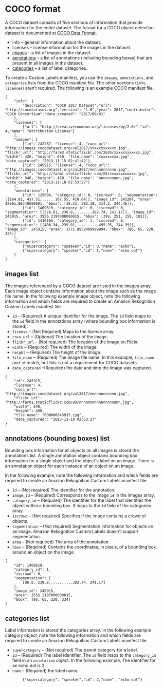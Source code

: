# COCO format<a name="md-coco-overview"></a>

A COCO dataset consists of five sections of information that provide information for the entire dataset\. The format for a COCO object detection dataset is documented at [COCO Data Format](http://cocodataset.org/#format-data)\. 
+ info – general information about the dataset\. 
+ licenses – license information for the images in the dataset\.
+ [images](#md-coco-images) – a list of images in the dataset\.
+ [annotations](#md-coco-annotations) – a list of annotations \(including bounding boxes\) that are present in all images in the dataset\.
+ [categories](#md-coco-categories) – a list of label categories\.

To create a Custom Labels manifest, you use the `images`, `annotations`, and `categories` lists from the COCO manifest file\. The other sections \(`info`, `licences`\) aren’t required\. The following is an example COCO manifest file\.

```
{
    "info": {
        "description": "COCO 2017 Dataset","url": "http://cocodataset.org","version": "1.0","year": 2017,"contributor": "COCO Consortium","date_created": "2017/09/01"
    },
    "licenses": [
        {"url": "http://creativecommons.org/licenses/by/2.0/","id": 4,"name": "Attribution License"}
    ],
    "images": [
        {"id": 242287, "license": 4, "coco_url": "http://images.cocodataset.org/val2017/xxxxxxxxxxxx.jpg", "flickr_url": "http://farm3.staticflickr.com/2626/xxxxxxxxxxxx.jpg", "width": 426, "height": 640, "file_name": "xxxxxxxxx.jpg", "date_captured": "2013-11-15 02:41:42"},
        {"id": 245915, "license": 4, "coco_url": "http://images.cocodataset.org/val2017/nnnnnnnnnnnn.jpg", "flickr_url": "http://farm1.staticflickr.com/88/xxxxxxxxxxxx.jpg", "width": 640, "height": 480, "file_name": "nnnnnnnnnn.jpg", "date_captured": "2013-11-18 02:53:27"}
    ],
    "annotations": [
        {"id": 125686, "category_id": 0, "iscrowd": 0, "segmentation": [[164.81, 417.51,......167.55, 410.64]], "image_id": 242287, "area": 42061.80340000001, "bbox": [19.23, 383.18, 314.5, 244.46]},
        {"id": 1409619, "category_id": 0, "iscrowd": 0, "segmentation": [[376.81, 238.8,........382.74, 241.17]], "image_id": 245915, "area": 3556.2197000000015, "bbox": [399, 251, 155, 101]},
        {"id": 1410165, "category_id": 1, "iscrowd": 0, "segmentation": [[486.34, 239.01,..........495.95, 244.39]], "image_id": 245915, "area": 1775.8932499999994, "bbox": [86, 65, 220, 334]}
    ],
    "categories": [
        {"supercategory": "speaker","id": 0,"name": "echo"},
        {"supercategory": "speaker","id": 1,"name": "echo dot"}
    ]
}
```

## images list<a name="md-coco-images"></a>

The images referenced by a COCO dataset are listed in the images array\. Each image object contains information about the image such as the image file name\. In the following example image object, note the following information and which fields are required to create an Amazon Rekognition Custom Labels manifest file\.
+ `id` – \(Required\) A unique identifier for the image\. The `id` field maps to the `id` field in the annotations array \(where bounding box information is stored\)\.
+ `license` – \(Not Required\) Maps to the license array\. 
+ `coco_url` – \(Optional\) The location of the image\.
+ `flickr_url` – \(Not required\) The location of the image on Flickr\.
+ `width` – \(Required\) The width of the image\.
+ `height` – \(Required\) The height of the image\.
+ `file_name` – \(Required\) The image file name\. In this example, `file_name` and `id` match, but this is not a requirement for COCO datasets\. 
+ `date_captured` –\(Required\) the date and time the image was captured\. 

```
{
    "id": 245915,
    "license": 4,
    "coco_url": "http://images.cocodataset.org/val2017/nnnnnnnnnnnn.jpg",
    "flickr_url": "http://farm1.staticflickr.com/88/nnnnnnnnnnnnnnnnnnn.jpg",
    "width": 640,
    "height": 480,
    "file_name": "000000245915.jpg",
    "date_captured": "2013-11-18 02:53:27"
}
```

## annotations \(bounding boxes\) list<a name="md-coco-annotations"></a>

Bounding box information for all objects on all images is stored the annotations list\. A single annotation object contains bounding box information for a single object and the object's label on an image\. There is an annotation object for each instance of an object on an image\. 

In the following example, note the following information and which fields are required to create an Amazon Rekognition Custom Labels manifest file\. 
+ `id` – \(Not required\) The identifier for the annotation\.
+ `image_id` – \(Required\) Corresponds to the image `id` in the images array\.
+ `category_id` – \(Required\) The identifier for the label that identifies the object within a bounding box\. It maps to the `id` field of the categories array\. 
+ `iscrowd` – \(Not required\) Specifies if the image contains a crowd of objects\. 
+ `segmentation` – \(Not required\) Segmentation information for objects on an image\. Amazon Rekognition Custom Labels doesn't support segmentation\. 
+ `area` – \(Not required\) The area of the annotation\.
+ `bbox` – \(Required\) Contains the coordinates, in pixels, of a bounding box around an object on the image\.

```
{
    "id": 1409619,
    "category_id": 1,
    "iscrowd": 0,
    "segmentation": [
        [86.0, 238.8,..........382.74, 241.17]
    ],
    "image_id": 245915,
    "area": 3556.2197000000015,
    "bbox": [86, 65, 220, 334]
}
```

## categories list<a name="md-coco-categories"></a>

Label information is stored the categories array\. In the following example category object, note the following information and which fields are required to create an Amazon Rekognition Custom Labels manifest file\. 
+ `supercategory` – \(Not required\) The parent category for a label\. 
+ `id` – \(Required\) The label identifier\. The `id` field maps to the `category_id` field in an `annotation` object\. In the following example, The identifier for an echo dot is 2\. 
+ `name` – \(Required\) the label name\. 

```
        {"supercategory": "speaker","id": 2,"name": "echo dot"}
```